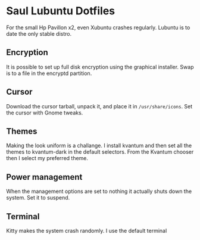 # Saul Lubuntu Dotfiles

For the small Hp Pavillon x2, even Xubuntu crashes regularly.
Lubuntu is to date the only stable distro.

## Encryption
It is possible to set up full disk encryption using the graphical installer.
Swap is to a file in the encryptd partition.

## Cursor
Download the cursor tarball, unpack it, and place it in `/usr/share/icons`.
Set the cursor with Gnome tweaks.

## Themes
Making the look uniform is a challange. I install kvantum and then set all the themes to kvantum-dark in the default selectors.
From the Kvantum chooser then I select my preferred theme.

## Power management
When the management options are set to nothing it actually shuts down the system. Set it to suspend.

## Terminal
Kitty makes the system crash randomly. I use the default terminal
